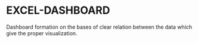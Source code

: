 # EXCEL-DASHBOARD
Dashboard formation on the bases of clear relation between the data which give the proper visualization.
